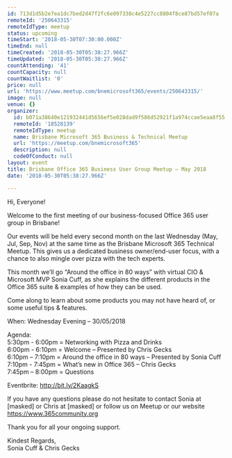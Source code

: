```yaml
---
id: 713d1d5b2e7ea1dc7bed2d47f2fc6e097338c4e5227cc8804f8ce87bd57ef07a
remoteId: '250643315'
remoteIdType: meetup
status: upcoming
timeStart: '2018-05-30T07:30:00.000Z'
timeEnd: null
timeCreated: '2018-05-30T05:38:27.966Z'
timeUpdated: '2018-05-30T05:38:27.966Z'
countAttending: '41'
countCapacity: null
countWaitlist: '0'
price: null
url: 'https://www.meetup.com/bnemicrosoft365/events/250643315/'
image: null
venue: {}
organizer:
  id: b071a38640e121932441d5656ef5e028dad9f586d52921f1a974ccae5eaa8f55
  remoteId: '18528139'
  remoteIdType: meetup
  name: Brisbane Microsoft 365 Business & Technical Meetup
  url: 'https://meetup.com/bnemicrosoft365'
  description: null
  codeOfConduct: null
layout: event
title: Brisbane Office 365 Business User Group Meetup – May 2018
date: '2018-05-30T05:38:27.966Z'

---
```

<p>Hi, Everyone!</p> <p>Welcome to the first meeting of our business-focused Office 365 user group in Brisbane!</p> <p>Our events will be held every second month on the last Wednesday (May, Jul, Sep, Nov) at the same time as the Brisbane Microsoft 365 Technical Meetup. This gives us a dedicated business owner/end-user focus, with a chance to also mingle over pizza with the tech experts.</p> <p>This month we’ll go “Around the office in 80 ways” with virtual CIO &amp; Microsoft MVP Sonia Cuff, as she explains the different products in the Office 365 suite &amp; examples of how they can be used.</p> <p>Come along to learn about some products you may not have heard of, or some useful tips &amp; features.</p> <p>When: Wednesday Evening – 30/05/2018</p> <p>Agenda:<br/>5:30pm - 6:00pm = Networking with Pizza and Drinks<br/>6:00pm - 6:10pm = Welcome – Presented by Chris Gecks<br/>6:10pm – 7:10pm = Around the office in 80 ways – Presented by Sonia Cuff<br/>7:10pm - 7:45pm = What’s new in Office 365 – Chris Gecks<br/>7:45pm – 8:00pm = Questions</p> <p>Eventbrite: <a href="http://bit.ly/2KaagkS" class="linkified">http://bit.ly/2KaagkS</a></p> <p>If you have any questions please do not hesitate to contact Sonia at [masked] or Chris at [masked] or follow us on Meetup or our website <a href="https://www.365community.org" class="linkified">https://www.365community.org</a></p> <p>Thank you for all your ongoing support.</p> <p>Kindest Regards,<br/>Sonia Cuff &amp; Chris Gecks</p>
